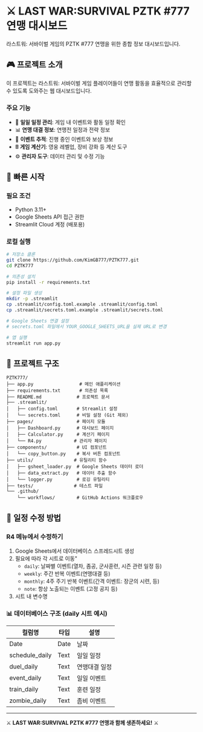 # ⚔️ LAST WAR:SURVIVAL PZTK #777 연맹 대시보드

라스트워: 서바이벌 게임의 PZTK #777 연맹을 위한 종합 정보 대시보드입니다.

## 🎮 프로젝트 소개

이 프로젝트는 라스트워: 서바이벌 게임 플레이어들이 연맹 활동을 효율적으로 관리할 수 있도록 도와주는 웹 대시보드입니다.

### 주요 기능
- 📅 **일일 일정 관리**: 게임 내 이벤트와 활동 일정 확인
- 📊 **연맹 대결 정보**: 연맹전 일정과 전략 정보
- 🎯 **이벤트 추적**: 진행 중인 이벤트와 보상 정보
- 🖩 **게임 계산기**: 영웅 레벨업, 장비 강화 등 계산 도구
- ⚙️ **관리자 도구**: 데이터 관리 및 수정 기능

## 🚀 빠른 시작

### 필요 조건
- Python 3.11+
- Google Sheets API 접근 권한
- Streamlit Cloud 계정 (배포용)

### 로컬 실행
```bash
# 저장소 클론
git clone https://github.com/KimGB777/PZTK777.git
cd PZTK777

# 의존성 설치
pip install -r requirements.txt

# 설정 파일 생성
mkdir -p .streamlit
cp .streamlit/config.toml.example .streamlit/config.toml
cp .streamlit/secrets.toml.example .streamlit/secrets.toml

# Google Sheets 연결 설정
# secrets.toml 파일에서 YOUR_GOOGLE_SHEETS_URL을 실제 URL로 변경

# 앱 실행
streamlit run app.py
```

## 📁 프로젝트 구조

```
PZTK777/
├── app.py                 # 메인 애플리케이션
├── requirements.txt       # 의존성 목록
├── README.md             # 프로젝트 문서
├── .streamlit/
│   ├── config.toml       # Streamlit 설정
│   └── secrets.toml      # 비밀 설정 (Git 제외)
├── pages/                # 페이지 모듈
│   ├── Dashboard.py      # 대시보드 페이지
│   ├── Calculator.py     # 계산기 페이지
│   └── R4.py            # 관리자 페이지
├── components/           # UI 컴포넌트
│   └── copy_button.py    # 복사 버튼 컴포넌트
├── utils/               # 유틸리티 함수
│   ├── gsheet_loader.py  # Google Sheets 데이터 로더
│   ├── data_extract.py   # 데이터 추출 함수
│   └── logger.py         # 로깅 유틸리티
├── tests/               # 테스트 파일
└── .github/
    └── workflows/        # GitHub Actions 워크플로우
```

## 🔧 일정 수정 방법
### R4 메뉴에서 수정하기
1. Google Sheets에서 데이터베이스 스프레드시트 생성
2. 필요에 따라 각 시트로 이동"
   - `daily`: 날짜별 이벤트(열차, 좀공, 군사훈련, 시즌 관련 일정 등)
   - `weekly`: 주간 반복 이벤트(연맹대결 등)
   - `monthly`: 4주 주기 반복 이벤트(간격 이벤트: 장군의 시련, 등)
   - `note`: 항상 노출되는 이벤트 (고정 공지 등)
3. 시트 내 변수명

### 📊  데이터베이스 구조 (daily 시트 예시)
| 컬럼명 | 타입 | 설명 |
|--------|------|------|
| Date | Date | 날짜 |
| schedule_daily | Text | 일일 일정 |
| duel_daily | Text | 연맹대결 일정 |
| event_daily | Text | 일일 이벤트 |
| train_daily | Text | 훈련 일정 |
| zombie_daily | Text | 좀비 이벤트 |

---

⚔️ **LAST WAR:SURVIVAL PZTK #777 연맹과 함께 생존하세요!** ⚔️